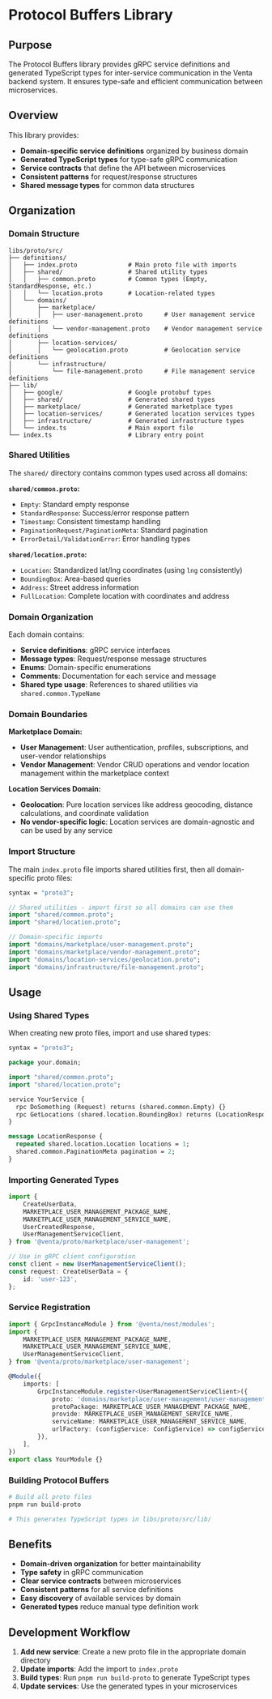 # Protocol Buffers Library

## Purpose

The Protocol Buffers library provides gRPC service definitions and generated TypeScript types for inter-service communication in the Venta backend system. It ensures type-safe and efficient communication between microservices.

## Overview

This library provides:

- **Domain-specific service definitions** organized by business domain
- **Generated TypeScript types** for type-safe gRPC communication
- **Service contracts** that define the API between microservices
- **Consistent patterns** for request/response structures
- **Shared message types** for common data structures

## Organization

### Domain Structure

```
libs/proto/src/
├── definitions/
│   ├── index.proto              # Main proto file with imports
│   ├── shared/                  # Shared utility types
│   │   ├── common.proto         # Common types (Empty, StandardResponse, etc.)
│   │   └── location.proto       # Location-related types
│   └── domains/
│       ├── marketplace/
│       │   ├── user-management.proto      # User management service definitions
│       │   └── vendor-management.proto    # Vendor management service definitions
│       ├── location-services/
│       │   └── geolocation.proto          # Geolocation service definitions
│       └── infrastructure/
│           └── file-management.proto      # File management service definitions
├── lib/
│   ├── google/                  # Google protobuf types
│   ├── shared/                  # Generated shared types
│   ├── marketplace/             # Generated marketplace types
│   ├── location-services/       # Generated location services types
│   ├── infrastructure/          # Generated infrastructure types
│   └── index.ts                 # Main export file
└── index.ts                     # Library entry point
```

### Shared Utilities

The `shared/` directory contains common types used across all domains:

**`shared/common.proto`:**

- `Empty`: Standard empty response
- `StandardResponse`: Success/error response pattern
- `Timestamp`: Consistent timestamp handling
- `PaginationRequest/PaginationMeta`: Standard pagination
- `ErrorDetail/ValidationError`: Error handling types

**`shared/location.proto`:**

- `Location`: Standardized lat/lng coordinates (using `lng` consistently)
- `BoundingBox`: Area-based queries
- `Address`: Street address information
- `FullLocation`: Complete location with coordinates and address

### Domain Organization

Each domain contains:

- **Service definitions**: gRPC service interfaces
- **Message types**: Request/response message structures
- **Enums**: Domain-specific enumerations
- **Comments**: Documentation for each service and message
- **Shared type usage**: References to shared utilities via `shared.common.TypeName`

### Domain Boundaries

**Marketplace Domain:**

- **User Management**: User authentication, profiles, subscriptions, and user-vendor relationships
- **Vendor Management**: Vendor CRUD operations and vendor location management within the marketplace context

**Location Services Domain:**

- **Geolocation**: Pure location services like address geocoding, distance calculations, and coordinate validation
- **No vendor-specific logic**: Location services are domain-agnostic and can be used by any service

### Import Structure

The main `index.proto` file imports shared utilities first, then all domain-specific proto files:

```protobuf
syntax = "proto3";

// Shared utilities - import first so all domains can use them
import "shared/common.proto";
import "shared/location.proto";

// Domain-specific imports
import "domains/marketplace/user-management.proto";
import "domains/marketplace/vendor-management.proto";
import "domains/location-services/geolocation.proto";
import "domains/infrastructure/file-management.proto";
```

## Usage

### Using Shared Types

When creating new proto files, import and use shared types:

```protobuf
syntax = "proto3";

package your.domain;

import "shared/common.proto";
import "shared/location.proto";

service YourService {
  rpc DoSomething (Request) returns (shared.common.Empty) {}
  rpc GetLocations (shared.location.BoundingBox) returns (LocationResponse) {}
}

message LocationResponse {
  repeated shared.location.Location locations = 1;
  shared.common.PaginationMeta pagination = 2;
}
```

### Importing Generated Types

```typescript
import {
	CreateUserData,
	MARKETPLACE_USER_MANAGEMENT_PACKAGE_NAME,
	MARKETPLACE_USER_MANAGEMENT_SERVICE_NAME,
	UserCreatedResponse,
	UserManagementServiceClient,
} from '@venta/proto/marketplace/user-management';

// Use in gRPC client configuration
const client = new UserManagementServiceClient();
const request: CreateUserData = {
	id: 'user-123',
};
```

### Service Registration

```typescript
import { GrpcInstanceModule } from '@venta/nest/modules';
import {
	MARKETPLACE_USER_MANAGEMENT_PACKAGE_NAME,
	MARKETPLACE_USER_MANAGEMENT_SERVICE_NAME,
	UserManagementServiceClient,
} from '@venta/proto/marketplace/user-management';

@Module({
	imports: [
		GrpcInstanceModule.register<UserManagementServiceClient>({
			proto: 'domains/marketplace/user-management/user-management.proto',
			protoPackage: MARKETPLACE_USER_MANAGEMENT_PACKAGE_NAME,
			provide: MARKETPLACE_USER_MANAGEMENT_SERVICE_NAME,
			serviceName: MARKETPLACE_USER_MANAGEMENT_SERVICE_NAME,
			urlFactory: (configService: ConfigService) => configService.get('USER_SERVICE_ADDRESS') || 'localhost:5000',
		}),
	],
})
export class YourModule {}
```

### Building Protocol Buffers

```bash
# Build all proto files
pnpm run build-proto

# This generates TypeScript types in libs/proto/src/lib/
```

## Benefits

- **Domain-driven organization** for better maintainability
- **Type safety** in gRPC communication
- **Clear service contracts** between microservices
- **Consistent patterns** for all service definitions
- **Easy discovery** of available services by domain
- **Generated types** reduce manual type definition work

## Development Workflow

1. **Add new service**: Create a new proto file in the appropriate domain directory
2. **Update imports**: Add the import to `index.proto`
3. **Build types**: Run `pnpm run build-proto` to generate TypeScript types
4. **Update services**: Use the generated types in your microservices

